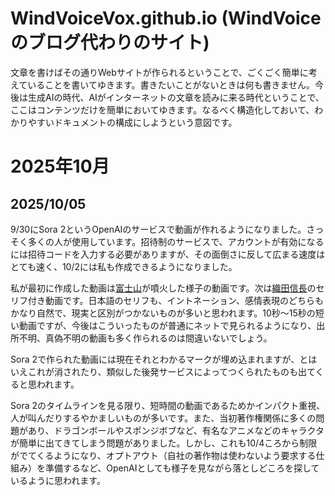 # WindVoiceVox.github.io (WindVoiceのブログ代わりのサイト)

文章を書けばその通りWebサイトが作られるということで、ごくごく簡単に考えていることを書いてゆきます。書きたいことがないときは何も書きません。今後は生成AIの時代、AIがインターネットの文章を読みに来る時代ということで、ここはコンテンツだけを簡単においてゆきます。なるべく構造化しておいて、わかりやすいドキュメントの構成にしようという意図です。

# 2025年10月
## 2025/10/05

9/30にSora 2というOpenAIのサービスで動画が作れるようになりました。さっそく多くの人が使用しています。招待制のサービスで、アカウントが有効になるには招待コードを入力する必要がありますが、その面倒さに反して広まる速度はとても速く、10/2には私も作成できるようになりました。

私が最初に作成した動画は<a href="https://sora.chatgpt.com/p/s_68e055c9120881918951a8abac0b8875">富士山</a>が噴火した様子の動画です。次は<a href="https://sora.chatgpt.com/p/s_68e069a039488191a9f8bb7195bec7fe">織田信長</a>のセリフ付き動画です。日本語のセリフも、イントネーション、感情表現のどちらもかなり自然で、現実と区別がつかないものが多いと思われます。10秒～15秒の短い動画ですが、今後はこういったものが普通にネットで見られるようになり、出所不明、真偽不明の動画も多く作られるのは間違いないでしょう。

Sora 2で作られた動画には現在それとわかるマークが埋め込まれますが、とはいえこれが消されたり、類似した後発サービスによってつくられたものも出てくると思われます。

Sora 2のタイムラインを見る限り、短時間の動画であるためかインパクト重視、人が叫んだりするやかましいものが多いです。また、当初著作権関係に多くの問題があり、ドラゴンボールやスポンジボブなど、有名なアニメなどのキャラクタが簡単に出てきてしまう問題がありました。しかし、これも10/4ころから制限がでてくるようになり、オプトアウト（自社の著作物は使わないよう要求する仕組み）を準備するなど、OpenAIとしても様子を見ながら落としどころを探しているように思われます。



